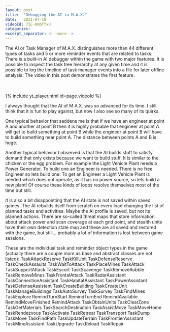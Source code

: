 ```yaml
---
layout: post
title:  "Debugging the AI in M.A.X."
date:   2021-07-18
videoId: 7IL-8mbTYxU
categories:
excerpt_separator: <!--more-->
---
```

The AI or Task Manager of M.A.X. distinguishes more than 44 different types of tasks and 5 or more reminder events that are related to tasks. There is a built-in AI debugger within the game with two major features. It is possible to inspect the task tree hierarchy at any given time and it is possible to log the timeline of task manager events into a file for later offline analysis. The video in this post demonstrates the first feature.
<!--more-->
<br><br>
{% include yt_player.html id=page.videoId %}
<br>
  
I always thought that the AI of M.A.X. was so advanced for its time. I still think that it is fun to play against, but now I also see so many of its quirks.

 One typical behavior that saddens me is that if we have an engineer at point A and another at point B then it is highly probable that engineer at point A will get to build something at point B while the engineer at point B will have to build something near point A. The distance between points A and B is huge.

 Another typical behavior I observed is that the AI builds stuff to satisfy demand that only exists because we want to build stuff. It is similar to the chicken or the egg problem. For example the Light Vehicle Plant needs a Power Generator. To build one an Engineer is needed. There is no free Engineer so lets build one. To get an Engineer a Light Vehicle Plant is needed which does not operate, as it has no power source, so lets build a new plant! Of course these kinds of loops resolve themselves most of the time but still.

 It is also a bit disappointing that the AI state is not saved within saved games. The AI rebuilds itself from scratch on every load changing the list of planned tasks and activities. Maybe the AI profile is saved, but not its planned actions. There are so-called threat maps that store information about attack power and scan coverage at each grid point, and stealth units have their own detection state map and these are all saved and restored with the game, but still… probably a lot of information is lost between game sessions.

These are the individual task and reminder object types in the game (actually there are a couple more as base and abstract classes are not listed): TaskAttackReserve TaskKillUnit TaskDefenseReserve TaskCheckAssaults TaskWaitToAttack TaskPlaceMines TaskAttack TaskSupportAttack TaskEscort TaskScavenge TaskRemoveRubble TaskRemoveMines TaskFrontalAttack TaskRadarAssistant TaskConnectionAssistant TaskHabitatAssistant TaskPowerAssistant TaskDefenseAssistant TaskCreateBuilding TaskCreateUnit TaskManageBuildings TaskAutoSurvey TaskSurvey TaskFindMines TaskExplore RemindTurnStart RemindTurnEnd RemindAvailable RemindMoveFinished RemindAttack TaskObtainUnits TaskClearZone TaskGetMaterials TaskSearchDestination TaskAssistMove TaskMoveHome TaskRendezvous TaskActivate TaskRetreat TaskTransport TaskDump TaskMove TaskFindPath TaskUpdateTerrain TaskFrontierAssistant TaskMineAssistant TaskUpgrade TaskReload TaskRepair.

